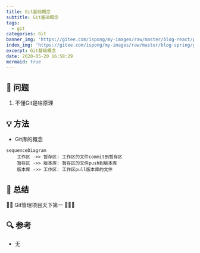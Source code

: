 ```yaml
---
title: Git基础概念
subtitle: Git基础概念
tags:
  - git
categories: Git
banner_img: 'https://gitee.com/ispong/my-images/raw/master/blog-react/page.png'
index_img: 'https://gitee.com/ispong/my-images/raw/master/blog-spring/git/git.png'
excerpt: Git基础概念
date: 2020-05-20 16:58:29
mermaid: true
---
```


## 🙋 问题

1. 不懂Git是啥原理

## 💡 方法

- Git库的概念

``` mermaid
sequenceDiagram
    工作区 ->> 暂存区: 工作区的文件commit到暂存区
    暂存区 ->> 版本库: 暂存区的文件push到版本库
    版本库 ->> 工作区: 工作区pull版本库的文件
```

## 📝 总结

🎈🎈 Git管理项目天下第一  🎉🎉🎉

## 🔍 参考

- 无